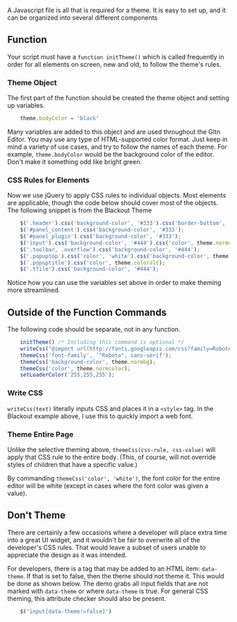 A Javascript file is all that is required for a theme. It is easy to set up, and it can be organized into several different components

## Function
Your script must have a `function initTheme()` which is called frequently in order for all elements on screen, new and old, to follow the theme's rules.

### Theme Object
The first part of the function should be created the theme object and setting up variables.

```JavaScript
    theme.bodyColor = 'black'
```   

Many variables are added to this object and are used throughout the Gltn Editor. You may use any type of HTML-supported color format. Just keep in mind a variety of use cases, and try to follow the names of each theme. For example, `theme.bodyColor` would be the background color of the editor. Don't make it something odd like bright green.

### CSS Rules for Elements
Now we use jQuery to apply CSS rules to individual objects. Most elements are applicable, though the code below should cover most of the objects. The following snippet is from the Blackout Theme
    
```JavaScript
    $('.header').css('background-color', '#333').css('border-bottom', 'solid 0px #555');
	$('#panel_content').css('background-color', '#333');
	$('#panel_plugin').css('background-color', '#333');
	$('input').css('background-color', '#444').css('color', theme.normcolor);
	$('.toolbar, .overflow').css('background-color', '#444');
	$('.popuptop').css('color', 'white').css('background-color', theme.normbg);
	$('.popuptitle').css('color', theme.coloralt);
	$('.tfile').css('background-color', '#444');
```

Notice how you can use the variables set above in order to make theming more streamlined.

## Outside of the Function Commands
The following code should be separate, not in any function. 

```JavaScript
    initTheme() /* Including this command is optional */
    writeCss("@import url(http://fonts.googleapis.com/css?family=Roboto:400,100,100italic,300,300italic,400italic,500,500italic,700,700italic,900,900italic);");
    themeCss('font-family', '"Roboto", sans-serif');
    themeCss('background-color', theme.normbg);
    themeCss('color', theme.normcolor);
    setLoaderColor('255,255,255');
```

### Write CSS
`writeCss(text)` literally inputs CSS and places it in a `<style>` tag. In the Blackout example above, I use this to quickly import a web font.

### Theme Entire Page
Unlike the selective theming above, `themeCss(css-rule, css-value)` will apply that CSS rule to the entire body. (This, of course, will not override styles of children that have a specific value.) 

By commanding `themeCss('color', 'white')`, the font color for the entire editor will be white (except in cases where the font color was given a value).

## Don't Theme
There are certainly a few occasions where a developer will place extra time into a great UI widget, and it wouldn't be fair to overwrite all of the developer's CSS rules. That would leave a subset of users unable to appreciate the design as it was intended.

For developers, there is a tag that may be added to an HTML item: `data-theme`. If that is set to false, then the theme should not theme it. This would be done as shown below. The demo grabs all input fields that are not marked with `data-theme` or where `data-theme` is true. For general CSS theming, this attribute checker should also be present.

```Javascript
    $('input[data-theme!=false]')
```